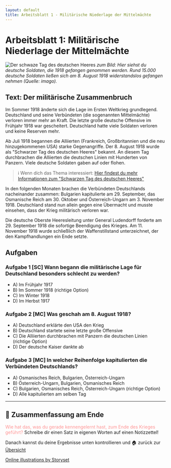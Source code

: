 ```yaml
---
layout: default
title: Arbeitsblatt 1 - Militärische Niederlage der Mittelmächte
---
```

# Arbeitsblatt 1: Militärische Niederlage der Mittelmächte

![Der schwaze Tag des deutschen Heeres](https://bilder.deutschlandfunk.de/FI/LE/_2/a1/FILE_2a15c3cf8fc496569becf6eade245cc2/imago82240822h-jpg-100-1280x720.jpg)
*zum Bild: Hier siehst du deutsche Soldaten, die 1918 gefangen genommen werden. Rund 15.000 deutsche Soldaten ließen sich am 8. August 1918 widerstandslos gefangen nehmen (Quelle: imago).*
## Text: Der militärische Zusammenbruch

Im Sommer 1918 änderte sich die Lage im Ersten Weltkrieg grundlegend. Deutschland und seine Verbündeten (die sogenannten Mittelmächte) verloren immer mehr an Kraft. Die letzte große deutsche Offensive im Frühjahr 1918 war gescheitert. Deutschland hatte viele Soldaten verloren und keine Reserven mehr.

Ab Juli 1918 begannen die Alliierten (Frankreich, Großbritannien und die neu hinzugekommenen USA) starke Gegenangriffe. Der 8. August 1918 wurde als "Schwarzer Tag des deutschen Heeres" bekannt. An diesem Tag durchbrachen die Alliierten die deutschen Linien mit Hunderten von Panzern. Viele deutsche Soldaten gaben auf oder flohen.

>ℹ️ Wenn dich das Thema interessiert: [Hier findest du mehr Informationen zum "Schwarzen Tag des deutschen Heeres"](https://www.deutschlandfunk.de/vor-100-jahren-der-schwarze-tag-des-deutschen-heeres-100.html)

In den folgenden Monaten brachen die Verbündeten Deutschlands nacheinander zusammen: Bulgarien kapitulierte am 29. September, das Osmanische Reich am 30. Oktober und Österreich-Ungarn am 3. November 1918. Deutschland stand nun allein gegen eine Übermacht und musste einsehen, dass der Krieg militärisch verloren war.

Die deutsche Oberste Heeresleitung unter General Ludendorff forderte am 29. September 1918 die sofortige Beendigung des Krieges. Am 11. November 1918 wurde schließlich der Waffenstillstand unterzeichnet, der den Kampfhandlungen ein Ende setzte.

## Aufgaben

### Aufgabe 1 [SC] Wann begann die militärische Lage für Deutschland besonders schlecht zu werden?

- A) Im Frühjahr 1917
- B) Im Sommer 1918 (richtige Option)
- C) Im Winter 1918
- D) Im Herbst 1917

### Aufgabe 2 [MC] Was geschah am 8. August 1918?

- A) Deutschland erklärte den USA den Krieg
- B) Deutschland startete seine letzte große Offensive
- C) Die Alliierten durchbrachen mit Panzern die deutschen Linien (richtige Option)
- D) Der deutsche Kaiser dankte ab

### Aufgabe 3 [MC] In welcher Reihenfolge kapitulierten die Verbündeten Deutschlands?

- A) Osmanisches Reich, Bulgarien, Österreich-Ungarn
- B) Österreich-Ungarn, Bulgarien, Osmanisches Reich
- C) Bulgarien, Osmanisches Reich, Österreich-Ungarn (richtige Option)
- D) Alle kapitulierten am selben Tag

---


## 💬 Zusammenfassung am Ende

<span style="color:rgb(255, 148, 148)">Wie hat das, was du gerade kennengelernt hast, zum Ende des Krieges geführt?</span>
Schreibe dir einen Satz in eigenen Worten auf einen Notizzettel!

Danach kannst du deine Ergebnisse unten kontrollieren und 🏠 zurück zur [Übersicht](Das_Ende_des_ersten_Weltkriegs)

<a href="https://storyset.com/online">Online illustrations by Storyset</a>

